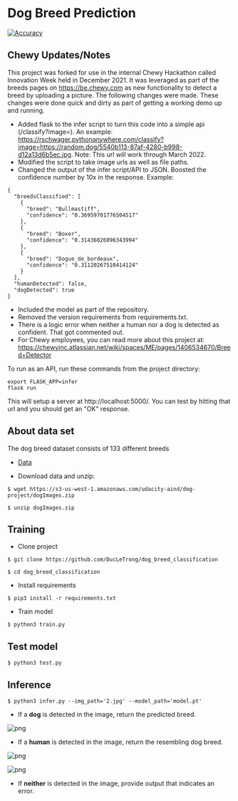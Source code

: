 # Dog Breed Prediction 
[![Accuracy](https://img.shields.io/badge/accuracy-86%2E12%25-green.svg)](https://github.com/DucLeTrong/dog_breed_classification)

## Chewy Updates/Notes
This project was forked for use in the internal Chewy Hackathon called Innovation Week held in December 2021.  It was leveraged as part of the breeds pages on https://be.chewy.com as new functionality to detect a breed by uploading a picture.  The following changes were made.  These changes were done quick and dirty as part of getting a working demo up and running.
- Added flask to the infer script to turn this code into a simple api (/classify?image=<image-url>).  An example: https://rschwager.pythonanywhere.com/classify?image=https://random.dog/5540b113-87af-4280-b998-d12a13d6b5ec.jpg.  Note: This url will work through March 2022.
- Modified the script to take image urls as well as file paths.
- Changed the output of the infer script/API to JSON.  Boosted the confidence number by 10x in the response.  Example:
```
{
  "breedsClassified": [
    {
      "breed": "Bullmastiff",
      "confidence": "0.36959701776504517"
    },
    {
      "breed": "Boxer",
      "confidence": "0.31436026096343994"
    },
    {
      "breed": "Dogue_de_bordeaux",
      "confidence": "0.31120267510414124"
    }
  ],
  "humanDetected": false,
  "dogDetected": true
}
```
- Included the model as part of the repository.
- Removed the version requirements from requirements.txt.
- There is a logic error when neither a human nor a dog is detected as confident.  That got commented out.
- For Chewy employees, you can read more about this project at: https://chewyinc.atlassian.net/wiki/spaces/ME/pages/1406534670/Breed+Detector

To run as an API, run these commands from the project directory:
```
export FLASK_APP=infer
flask run
```
This will setup a server at http://localhost:5000/.  You can test by hitting that url and you should get an "OK" response.
  
## About data set
The dog breed dataset consists of 133 different breeds
- [Data](https://s3-us-west-1.amazonaws.com/udacity-aind/dog-project/dogImages.zip)

- Download data and unzip:
```
$ wget https://s3-us-west-1.amazonaws.com/udacity-aind/dog-project/dogImages.zip

$ unzip dogImages.zip
```


## Training
- Clone project
```
$ git clone https://github.com/DucLeTrong/dog_breed_classification

$ cd dog_breed_classification
```

- Install requirements
```
$ pip3 install -r requirements.txt
```

- Train model 
```
$ python3 train.py 
```

## Test model 
```
$ python3 test.py 
```

## Inference
```
$ python3 infer.py --img_path='2.jpg' --model_path='model.pt'
```
- If a __dog__ is detected in the image, return the predicted breed.

![png](result/result_dog.jpg)

- If a __human__ is detected in the image, return the resembling dog breed.

![png](result/result_human1.jpg)

![png](result/result_human2.jpg)

- If __neither__ is detected in the image, provide output that indicates an error.

